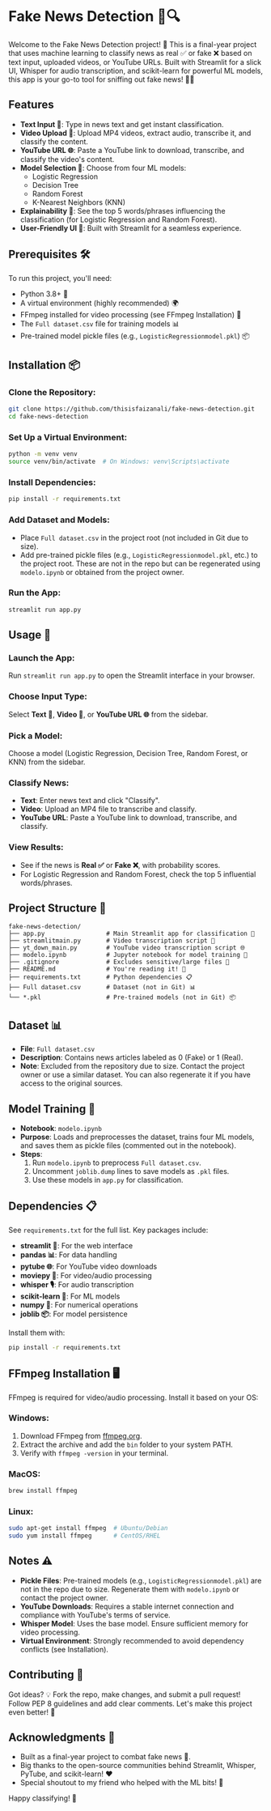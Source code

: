 # Fake News Detection 📰🔍

Welcome to the Fake News Detection project! 🚀 This is a final-year project that uses machine learning to classify news as real ✅ or fake ❌ based on text input, uploaded videos, or YouTube URLs. Built with Streamlit for a slick UI, Whisper for audio transcription, and scikit-learn for powerful ML models, this app is your go-to tool for sniffing out fake news! 🕵️‍♂️

## Features

- **Text Input 📝**: Type in news text and get instant classification.
- **Video Upload 🎥**: Upload MP4 videos, extract audio, transcribe it, and classify the content.
- **YouTube URL 🌐**: Paste a YouTube link to download, transcribe, and classify the video's content.
- **Model Selection 🤖**: Choose from four ML models:
  - Logistic Regression
  - Decision Tree
  - Random Forest
  - K-Nearest Neighbors (KNN)
- **Explainability 🔎**: See the top 5 words/phrases influencing the classification (for Logistic Regression and Random Forest).
- **User-Friendly UI 🎨**: Built with Streamlit for a seamless experience.

## Prerequisites 🛠️

To run this project, you'll need:

- Python 3.8+ 🐍
- A virtual environment (highly recommended) 🌍
- FFmpeg installed for video processing (see FFmpeg Installation) 📼
- The `Full dataset.csv` file for training models 📊
- Pre-trained model pickle files (e.g., `LogisticRegressionmodel.pkl`) 📦

## Installation 📦

### Clone the Repository:

```bash
git clone https://github.com/thisisfaizanali/fake-news-detection.git
cd fake-news-detection
```

### Set Up a Virtual Environment:

```bash
python -m venv venv
source venv/bin/activate  # On Windows: venv\Scripts\activate
```

### Install Dependencies:

```bash
pip install -r requirements.txt
```

### Add Dataset and Models:

- Place `Full dataset.csv` in the project root (not included in Git due to size).
- Add pre-trained pickle files (e.g., `LogisticRegressionmodel.pkl`, etc.) to the project root. These are not in the repo but can be regenerated using `modelo.ipynb` or obtained from the project owner.

### Run the App:

```bash
streamlit run app.py
```

## Usage 🚀

### Launch the App:

Run `streamlit run app.py` to open the Streamlit interface in your browser.

### Choose Input Type:

Select **Text 📝**, **Video 🎥**, or **YouTube URL 🌐** from the sidebar.

### Pick a Model:

Choose a model (Logistic Regression, Decision Tree, Random Forest, or KNN) from the sidebar.

### Classify News:

- **Text**: Enter news text and click "Classify".
- **Video**: Upload an MP4 file to transcribe and classify.
- **YouTube URL**: Paste a YouTube link to download, transcribe, and classify.

### View Results:

- See if the news is **Real ✅** or **Fake ❌**, with probability scores.
- For Logistic Regression and Random Forest, check the top 5 influential words/phrases.

## Project Structure 📂

```
fake-news-detection/
├── app.py                 # Main Streamlit app for classification 🌟
├── streamlitmain.py       # Video transcription script 🎥
├── yt_down_main.py        # YouTube video transcription script 🌐
├── modelo.ipynb           # Jupyter notebook for model training 📓
├── .gitignore             # Excludes sensitive/large files 🚫
├── README.md              # You're reading it! 📖
├── requirements.txt       # Python dependencies 📋
├── Full dataset.csv       # Dataset (not in Git) 📊
└── *.pkl                  # Pre-trained models (not in Git) 📦
```

## Dataset 📊

- **File**: `Full dataset.csv`
- **Description**: Contains news articles labeled as 0 (Fake) or 1 (Real).
- **Note**: Excluded from the repository due to size. Contact the project owner or use a similar dataset. You can also regenerate it if you have access to the original sources.

## Model Training 🧠

- **Notebook**: `modelo.ipynb`
- **Purpose**: Loads and preprocesses the dataset, trains four ML models, and saves them as pickle files (commented out in the notebook).
- **Steps**:
  1. Run `modelo.ipynb` to preprocess `Full dataset.csv`.
  2. Uncomment `joblib.dump` lines to save models as `.pkl` files.
  3. Use these models in `app.py` for classification.

## Dependencies 📋

See `requirements.txt` for the full list. Key packages include:

- **streamlit 🎨**: For the web interface
- **pandas 📊**: For data handling
- **pytube 🌐**: For YouTube video downloads
- **moviepy 🎥**: For video/audio processing
- **whisper 🎙️**: For audio transcription
- **scikit-learn 🤖**: For ML models
- **numpy 🔢**: For numerical operations
- **joblib 📦**: For model persistence

Install them with:

```bash
pip install -r requirements.txt
```

## FFmpeg Installation 🖥️

FFmpeg is required for video/audio processing. Install it based on your OS:

### Windows:

1. Download FFmpeg from [ffmpeg.org](https://ffmpeg.org).
2. Extract the archive and add the `bin` folder to your system PATH.
3. Verify with `ffmpeg -version` in your terminal.

### MacOS:

```bash
brew install ffmpeg
```

### Linux:

```bash
sudo apt-get install ffmpeg  # Ubuntu/Debian
sudo yum install ffmpeg      # CentOS/RHEL
```

## Notes ⚠️

- **Pickle Files**: Pre-trained models (e.g., `LogisticRegressionmodel.pkl`) are not in the repo due to size. Regenerate them with `modelo.ipynb` or contact the project owner.
- **YouTube Downloads**: Requires a stable internet connection and compliance with YouTube's terms of service.
- **Whisper Model**: Uses the base model. Ensure sufficient memory for video processing.
- **Virtual Environment**: Strongly recommended to avoid dependency conflicts (see Installation).

## Contributing 🤝

Got ideas? 💡 Fork the repo, make changes, and submit a pull request! Follow PEP 8 guidelines and add clear comments. Let's make this project even better! 🙌

## Acknowledgments 🙏

- Built as a final-year project to combat fake news 📰.
- Big thanks to the open-source communities behind Streamlit, Whisper, PyTube, and scikit-learn! ❤️
- Special shoutout to my friend who helped with the ML bits! 🤗

Happy classifying! 🎉
